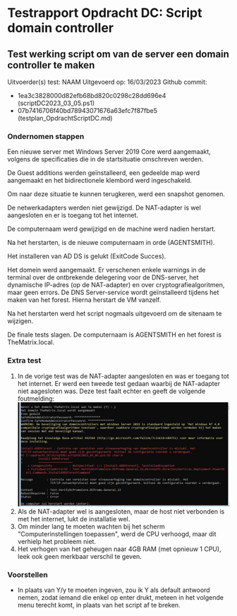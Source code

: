 # Testrapport Opdracht DC: Script domain controller

## Test werking script om van de server een domain controller te maken

Uitvoerder(s) test: NAAM
Uitgevoerd op: 16/03/2023
Github commit:

* 1ea3c3828000d82efb68bd820c0298c28dd696e4 (scriptDC2023_03_05.ps1)
* 07b7416706f40bd78943071676a63efc7f87fbe5 (testplan_OpdrachtScriptDC.md)

### Ondernomen stappen

Een nieuwe server met Windows Server 2019 Core werd aangemaakt, volgens de specificaties die in de startsituatie omschreven werden.

De Guest additions werden geïnstalleerd, een gedeelde map werd aangemaakt en het bidirectionele klembord werd ingeschakeld.

Om naar deze situatie te kunnen terugkeren, werd een snapshot genomen.

De netwerkadapters werden niet gewijzigd. De NAT-adapter is wel aangesloten en er is toegang tot het internet.

De computernaam werd gewijzigd en de machine werd nadien herstart.

Na het herstarten, is de nieuwe computernaam in orde (AGENTSMITH).

Het installeren van AD DS is gelukt (ExitCode Succes).

Het domein werd aangemaakt. Er verschenen enkele warnings in de terminal over de ontbrekende delegering voor de DNS-server, het dynamische IP-adres (op de NAT-adapter) en over cryptografiealgoritmen, maar geen errors. De DNS Server-service wordt geïnstalleerd tijdens het maken van het forest. Hierna herstart de VM vanzelf.

Na het herstarten werd het script nogmaals uitgevoerd om de sitenaam te wijzigen.

De finale tests slagen. De computernaam is AGENTSMITH en het forest is TheMatrix.local.

### Extra test

1. In de vorige test was de NAT-adapter aangesloten en was er toegang tot het internet. Er werd een tweede test gedaan waarbij de NAT-adapter niet aagesloten was. Deze test faalt echter en geeft de volgende foutmelding:
![Error](../Images/Error-zonder-internet.jpg?raw=true)
2. Als de NAT-adapter wel is aangesloten, maar de host niet verbonden is met het internet, lukt de installatie wel.
3. Om minder lang te moeten wachten bij het scherm "Computerinstellingen toepassen", werd de CPU verhoogd, maar dit verhielp het probleem niet.
4. Het verhogen van het geheugen naar 4GB RAM (met opnieuw 1 CPU), leek ook geen merkbaar verschil te geven.

### Voorstellen

* In plaats van Y/y te moeten ingeven, zou ik Y als default antwoord nemen, zodat iemand die enkel op enter drukt, meteen in het volgende menu terecht komt, in plaats van het script af te breken.
